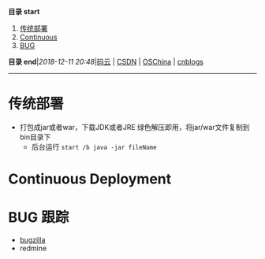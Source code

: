 **目录 start**

1. [传统部署](#传统部署)
1. [Continuous](#continuous)
1. [BUG](#bug)

**目录 end**|_2018-12-11 20:48_|[码云](https://gitee.com/gin9) | [CSDN](http://blog.csdn.net/kcp606) | [OSChina](https://my.oschina.net/kcp1104) | [cnblogs](http://www.cnblogs.com/kuangcp)
****************************************
# 传统部署
- 打包成jar或者war，下载JDK或者JRE 绿色解压即用，将jar/war文件复制到bin目录下
    - 后台运行 `start /b java -jar fileName`

# Continuous Deployment


# BUG 跟踪
- [bugzilla](https://bugzilla.readthedocs.io/en/latest/installing/quick-start.html)
- redmine 
